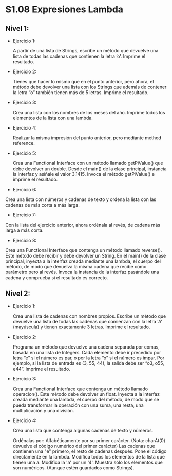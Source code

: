 
# S1.08 Expresiones Lambda


## Nivel 1: 

* Ejercicio 1:
  
  A partir de una lista de Strings, escribe un método que devuelve una lista de todas las cadenas que contienen la letra ‘o’. Imprime el resultado.

* Ejercicio 2:
  
  Tienes que hacer lo mismo que en el punto anterior, pero ahora, el método debe devolver una lista con los Strings que además de contener la letra “o” también tienen 	más de 5 letras. Imprime el resultado.
  
 * Ejercicio 3:
 
	 Crea una lista con los nombres de los meses del año. Imprime todos los elementos de la lista con una lambda.
 
 * Ejercicio 4:
 
	 Realizar la misma impresión del punto anterior, pero mediante method reference.
 
 * Ejercicio 5:
 
	 Crea una Functional Interface con un método llamado getPiValue() que debe devolver un double. Desde el main() de la clase principal, instancia la interfaz y asíñale 	el valor 3.1415. Invoca el método getPiValue() e imprime el resultado.
 
 * Ejercicio 6:
 
 Crea una lista con números y cadenas de texto y ordena la lista con las cadenas de más corta a más larga.
 
 * Ejercicio 7:
 
 Con la lista del ejercicio anterior, ahora ordénala al revés, de cadena más larga a más corta.
 
 * Ejercicio 8:
 
 
Crea una Functional Interface que contenga un método llamado reverse(). Este método debe recibir y debe devolver un String. En el main() de la clase principal, inyecta a la interfaz creada mediante una lambda, el cuerpo del método, de modo que devuelva la misma cadena que recibe como parámetro pero al revés. Invoca la instancia de la interfaz pasándole una cadena y comprueba si el resultado es correcto.



## Nivel 2: 

* Ejercicio 1:
	
	Crea una lista de cadenas con nombres propios. Escribe un método que devuelve una lista de todas las cadenas que comienzan con la letra 'A' (mayúscula) y 	tienen exactamente 3 letras. Imprime el resultado.

* Ejercicio 2:
	
	Programa un método que devuelve una cadena separada por comas, basada en una lista de Integers. Cada elemento debe ir precedido por letra “e” si el número es 		par, o por la letra “o” si el número es impar. Por ejemplo, si la lista de entrada es (3, 55, 44), la salida debe ser “o3, o55, e44”. Imprime el resultado.
	
* Ejercicio 3:
	
	Crea una Functional Interface que contenga un método llamado operacion(). Este método debe devolver un float. Inyecta a la interfaz creada mediante una lambda, 	el cuerpo del método, de modo que se pueda transformar la operación con una suma, una resta, una multiplicación y una división.
	
	
* Ejercicio 4:
	
	Crea una lista que contenga algunas cadenas de texto y números.

	Ordénalas por:
	Alfabéticamente por su primer carácter. (Nota: charAt(0) devuelve el código numérico del primer carácter)
	Las cadenas que contienen una "e" primero, el resto de cadenas después. Pone el código directamente en la lambda.
	Modifica todos los elementos de la lista que tienen una a. Modifica la 'a' por un '4'.
	Muestra sólo los elementos que son numéricos. (Aunque estén guardados como Strings).


  
